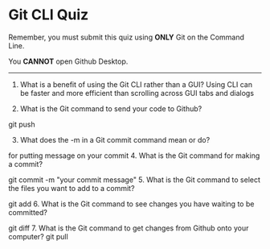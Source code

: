 # Git CLI Quiz

Remember, you must submit this quiz using __ONLY__ Git on the Command Line.

You __CANNOT__ open Github Desktop.

---

1. What is a benefit of using the Git CLI rather than a GUI?
Using CLI can be faster and more efficient than scrolling across GUI tabs and dialogs
<!-- Write your answer here -->


2. What is the Git command to send your code to Github?

<!-- Write your answer here -->
git push <REMOTENAME> <BRANCH>

3. What does the -m in a Git commit command mean or do?

<!-- Write your answer here -->
for putting message on your commit
4. What is the Git command for making a commit?

<!-- Write your answer here -->
git commit -m "your commit message"
5. What is the Git command to select the files you want to add to a commit?

<!-- Write your answer here -->
git add <FILENAME>
6. What is the Git command to see changes you have waiting to be committed?

<!-- Write your answer here -->
git diff
7. What is the Git command to get changes from Github onto your computer?
git pull <REMOTENAME> <BRANCHNAME>

<!-- Write your answer here -->
